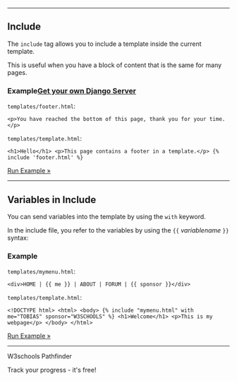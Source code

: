 ___

## Include

The `include` tag allows you to include a template inside the current template.

This is useful when you have a block of content that is the same for many pages.

### Example[Get your own Django Server](https://www.w3schools.com/django/django_server.php "W3Schools Spaces")

`templates/footer.html`:

```django
<p>You have reached the bottom of this page, thank you for your time.</p>
```

`templates/template.html`:

```django
<h1>Hello</h1> <p>This page contains a footer in a template.</p> {% include 'footer.html' %}
```

[Run Example »](https://www.w3schools.com/django/showdjango.php?filename=demo_templates_include)

___

## Variables in Include

You can send variables into the template by using the `with` keyword.

In the include file, you refer to the variables by using the `{{` _variablename_ `}}` syntax:

### Example

`templates/mymenu.html`:

```django
<div>HOME | {{ me }} | ABOUT | FORUM | {{ sponsor }}</div>
```

`templates/template.html`:

```django
<!DOCTYPE html> <html> <body> {% include "mymenu.html" with me="TOBIAS" sponsor="W3SCHOOLS" %} <h1>Welcome</h1> <p>This is my webpage</p> </body> </html>
```

[Run Example »](https://www.w3schools.com/django/showdjango.php?filename=demo_templates_include2)

___

W3schools Pathfinder

Track your progress - it's free!